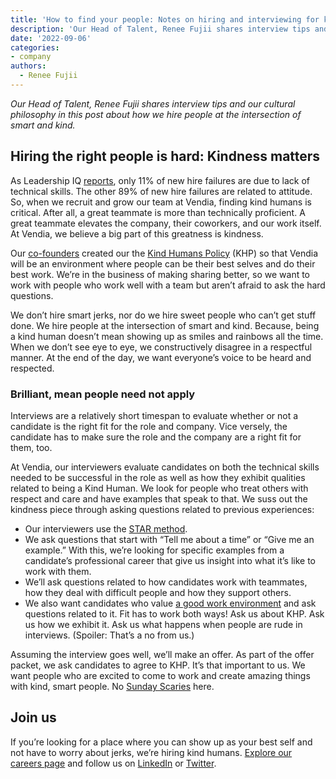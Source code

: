 ```yaml
---
title: 'How to find your people: Notes on hiring and interviewing for kind humans'
description: 'Our Head of Talent, Renee Fujii shares interview tips and our cultural philosophy in this post about how we hire people at the intersection of smart and kind.'
date: '2022-09-06'
categories:
- company
authors:
  - Renee Fujii
---
```


_Our Head of Talent, Renee Fujii shares interview tips and our cultural philosophy in this post about how we hire people at the intersection of smart and kind._


## Hiring the right people is hard: Kindness matters
As Leadership IQ [reports](https://www.leadershipiq.com/blogs/leadershipiq/35354241-why-new-hires-fail-emotional-intelligence-vs-skills), only 11% of new hire failures are due to lack of technical skills. The other 89% of new hire failures are related to attitude. So, when we recruit and grow our team at Vendia, finding kind humans is critical. After all, a great teammate is more than technically proficient. A great teammate elevates the company, their coworkers, and our work itself. At Vendia, we believe a big part of this greatness is kindness.

Our [co-founders](https://www.vendia.com/blog/meet-vendias-founders) created our the [Kind Humans Policy](https://www.vendia.com/kind-humans) (KHP) so that Vendia will be an environment where people can be their best selves and do their best work. We’re in the business of making sharing better, so we want to work with people who work well with a team but aren’t afraid to ask the hard questions. 

We don’t hire smart jerks, nor do we hire sweet people who can’t get stuff done. We hire people at the intersection of smart and kind. Because, being a kind human doesn’t mean showing up as smiles and rainbows all the time. When we don’t see eye to eye, we constructively disagree in a respectful manner. At the end of the day, we want everyone’s voice to be heard and respected.


### Brilliant, mean people need not apply

Interviews are a relatively short timespan to evaluate whether or not a candidate is the right fit for the role and company. Vice versely, the candidate has to make sure the role and the company are a right fit for them, too.

At Vendia, our interviewers evaluate candidates on both the technical skills needed to be successful in the role as well as how they exhibit qualities related to being a Kind Human. We look for people who treat others with respect and care and have examples that speak to that.  We suss out the kindness piece through asking questions related to previous experiences:



* Our interviewers use the [STAR method](https://www.themuse.com/advice/star-interview-method). 
* We ask questions that start with “Tell me about a time” or “Give me an example.” With this, we’re looking for specific examples from a candidate’s professional career that give us insight into what it’s like to work with them.
* We’ll ask questions related to how candidates work with teammates, how they deal with difficult people and how they support others.
* We also want candidates who value [a good work environment](https://www.vendia.com/blog/6-months-at-vendia) and ask questions related to it. Fit has to work both ways! Ask us about KHP. Ask us how we exhibit it. Ask us what happens when people are rude in interviews. (Spoiler: That’s a no from us.)

Assuming the interview goes well, we’ll make an offer. As part of the offer packet, we ask candidates to agree to KHP. It’s that important to us. We want people who are excited to come to work and create amazing things with kind, smart people. No [Sunday Scaries](https://health.clevelandclinic.org/sunday-scaries/) here.


## Join us

If you’re looking for a place where you can show up as your best self and not have to worry about jerks, we’re hiring kind humans. [Explore our careers page](https://www.vendia.com/careers) and follow us on [LinkedIn](https://www.linkedin.com/company/vendiahq) or [Twitter](https://twitter.com/VendiaHQ). 
